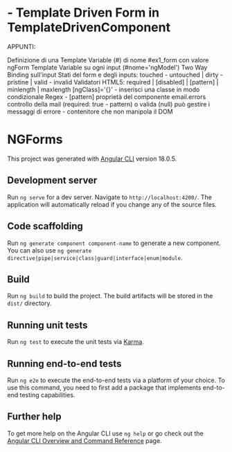 # - Template Driven Form in TemplateDrivenComponent

APPUNTI:

Definizione di una Template Variable (#) di nome #ex1_form con valore ngForm
Template Variable su ogni input (#nome='ngModel')
Two Way Binding sull'input
Stati del form e degli inputs: touched - untouched | dirty - pristine | valid - invalid
Validatori HTML5: required | [disabled] | [pattern] | minlength | maxlength
[ngClass]='{}' - inserisci una classe in modo condizionale
Regex - [pattern] proprietà del componente
email.errors controllo della mail (required: true - pattern) o valida (null)
<ng-container> può gestire i messaggi di errore - contenitore che non manipola il DOM

# NGForms

This project was generated with [Angular CLI](https://github.com/angular/angular-cli) version 18.0.5.

## Development server

Run `ng serve` for a dev server. Navigate to `http://localhost:4200/`. The application will automatically reload if you change any of the source files.

## Code scaffolding

Run `ng generate component component-name` to generate a new component. You can also use `ng generate directive|pipe|service|class|guard|interface|enum|module`.

## Build

Run `ng build` to build the project. The build artifacts will be stored in the `dist/` directory.

## Running unit tests

Run `ng test` to execute the unit tests via [Karma](https://karma-runner.github.io).

## Running end-to-end tests

Run `ng e2e` to execute the end-to-end tests via a platform of your choice. To use this command, you need to first add a package that implements end-to-end testing capabilities.

## Further help

To get more help on the Angular CLI use `ng help` or go check out the [Angular CLI Overview and Command Reference](https://angular.dev/tools/cli) page.

